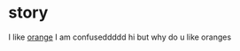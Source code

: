 # story
I like [orange](https://www.google.com/url?sa=i&url=https%3A%2F%2Fen.wikipedia.org%2Fwiki%2FOrange_(fruit)&psig=AOvVaw2w6fBg0PhS2jzsfnjxQfPV&ust=1597986651805000&source=images&cd=vfe&ved=0CA0QjhxqFwoTCLjD_qmCqesCFQAAAAAdAAAAABAO)
I am confuseddddd
hi
but why do u like oranges 
